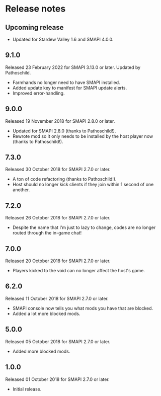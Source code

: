 # Release notes
## Upcoming release
* Updated for Stardew Valley 1.6 and SMAPI 4.0.0.

## 9.1.0
Released 23 February 2022 for SMAPI 3.13.0 or later. Updated by Pathoschild.

* Farmhands no longer need to have SMAPI installed.
* Added update key to manifest for SMAPI update alerts.
* Improved error-handling.

## 9.0.0
Released 19 November 2018 for SMAPI 2.8.0 or later.

* Updated for SMAPI 2.8.0 (thanks to Pathoschild!).
* Rewrote mod so it only needs to be installed by the host player now (thanks to Pathoschild!).

## 7.3.0
Released 30 October 2018 for SMAPI 2.7.0 or later.

* A ton of code refactoring (thanks to Pathoschild!).
* Host should no longer kick clients if they join within 1 second of one another.

## 7.2.0
Released 26 October 2018 for SMAPI 2.7.0 or later.

* Despite the name that I'm just to lazy to change, codes are no longer routed through the in-game chat!

## 7.0.0
Released 20 October 2018 for SMAPI 2.7.0 or later.

* Players kicked to the void can no longer affect the host's game.

## 6.2.0
Released 11 October 2018 for SMAPI 2.7.0 or later.

* SMAPI console now tells you what mods you have that are blocked.
* Added a lot more blocked mods.

## 5.0.0
Released 05 October 2018 for SMAPI 2.7.0 or later.

* Added more blocked mods.

## 1.0.0
Released 01 October 2018 for SMAPI 2.7.0 or later.

* Initial release.

